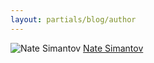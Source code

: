```yaml
---
layout: partials/blog/author
---
```


![Nate Simantov](//assets/img/team/members/Nate.jpg)
[Nate Simantov](https://www.linkedin.com/in/natesimantov/ "link")
